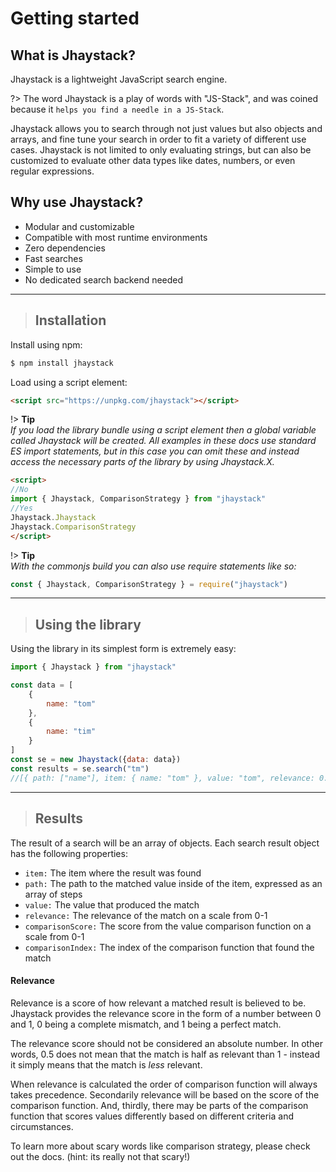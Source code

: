 # Getting started

## What is Jhaystack?
Jhaystack is a lightweight JavaScript search engine.

?> The word Jhaystack is a play of words with "JS-Stack", and was coined because it `helps you find a needle in a JS-Stack`.

Jhaystack allows you to search through not just values but also objects and arrays, and fine tune your search in order to fit a variety of different use cases. Jhaystack is not limited to only evaluating strings, but can also be customized to evaluate other data types like dates, numbers, or even regular expressions.

## Why use Jhaystack?
- Modular and customizable
- Compatible with most runtime environments
- Zero dependencies
- Fast searches
- Simple to use
- No dedicated search backend needed
  
---

> ## Installation

Install using npm:

```bash
$ npm install jhaystack
```

Load using a script element:
```html
<script src="https://unpkg.com/jhaystack"></script>
```

!> **Tip**  
*If you load the library bundle using a script element then a global variable called Jhaystack will be created. All examples in these docs use standard ES import statements, but in this case you can omit these and instead access the necessary parts of the library by using Jhaystack.X.*

```html
<script>
//No
import { Jhaystack, ComparisonStrategy } from "jhaystack"
//Yes
Jhaystack.Jhaystack
Jhaystack.ComparisonStrategy
</script>
```

!> **Tip**  
*With the commonjs build you can also use require statements like so:*
```javascript
const { Jhaystack, ComparisonStrategy } = require("jhaystack")
```

---

> ## Using the library

Using the library in its simplest form is extremely easy:

```javascript
import { Jhaystack } from "jhaystack"

const data = [
    {
        name: "tom"
    },
    {
        name: "tim"
    }
]
const se = new Jhaystack({data: data})
const results = se.search("tm")
//[{ path: ["name"], item: { name: "tom" }, value: "tom", relevance: 0.749999995, comparisonScore: 0.49999999, comparisonIndex: 0}, { path: ["name"], item: { name: "tim" }, value: "tim", relevance: 0.749999995, comparisonScore: 0.49999999, comparisonIndex: 0 }]
```

---

> ## Results

The result of a search will be an array of objects. Each search result object has the following properties:
	
- `item:` The item where the result was found
- `path:` The path to the matched value inside of the item, expressed as an array of steps
- `value:` The value that produced the match
- `relevance:` The relevance of the match on a scale from 0-1
- `comparisonScore:` The score from the value comparison function on a scale from 0-1
- `comparisonIndex:` The index of the comparison function that found the match

#### Relevance

Relevance is a score of how relevant a matched result is believed to be. Jhaystack provides the relevance score in the form of a number between 0 and 1, 0 being a complete mismatch, and 1 being a perfect match.

The relevance score should not be considered an absolute number. In other words, 0.5 does not mean that the match is half as relevant than 1 - instead it simply means that the match is *less* relevant.

When relevance is calculated the order of comparison function will always takes precedence. Secondarily relevance will be based on the score of the comparison function. And, thirdly, there may be parts of the comparison function that scores values differently based on different criteria and circumstances.

To learn more about scary words like comparison strategy, please check out the docs. (hint: its really not that scary!)
